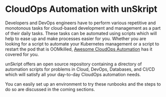 # CloudOps Automation with unSkript

Developers and DevOps engineers have to perform various repetitive and monotonous tasks for cloud-based development and management as a part of their daily tasks. These tasks can be automated using scripts which will help to ease up and make processes easier for you. Whether you are looking for a script to automate your Kubernetes management or a script to restart the pod that is OOMkilled, [Awesome CloudOps Automation](https://github.com/unskript/Awesome-CloudOps-Automation) has it covered for you.

unSkript offers an open source repository containing a directory of automation scripts for problems in Cloud, DevOps, Databases, and CI/CD  which will satisfy all your day-to-day CloudOps automation needs.&#x20;

You can easily set up an environment to try these runbooks and the steps to do so are discussed in the coming sections.
